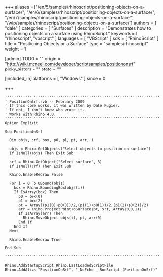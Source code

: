 +++
aliases = ["/en/5/samples/rhinoscript/positioning-objects-on-a-surface/", "/en/6/samples/rhinoscript/positioning-objects-on-a-surface/", "/en/7/samples/rhinoscript/positioning-objects-on-a-surface/", "/wip/samples/rhinoscript/positioning-objects-on-a-surface/"]
authors = [ "dale" ]
categories = [ "Surfaces" ]
description = "Demonstrates how to positioning objects on a surface using RhinoScript."
keywords = [ "rhinoscript", "vbscript" ]
languages = [ "VBScript" ]
sdk = [ "RhinoScript" ]
title = "Positioning Objects on a Surface"
type = "samples/rhinoscript"
weight = 1

[admin]
TODO = ""
origin = "http://wiki.mcneel.com/developer/scriptsamples/positiononsrf"
picky_sisters = ""
state = ""

[included_in]
platforms = [ "Windows" ]
since = 0

+++

```vbnet
'''''''''''''''''''''''''''''''''''''''''''''''''''''''''''''''''''''''''''''
' PositionOnSrf.rvb -- February 2009
' If this code works, it was written by Dale Fugier.
' If not, I don't know who wrote it.
' Works with Rhino 4.0.
'''''''''''''''''''''''''''''''''''''''''''''''''''''''''''''''''''''''''''''
Option Explicit

Sub PositionOnSrf

  Dim objs, srf, box, p0, p1, pt, arr, i

  objs = Rhino.GetObjects("Select objects to position on surface")
  If IsNull(objs) Then Exit Sub

  srf = Rhino.GetObject("Select surface", 8)
  If IsNull(srf) Then Exit Sub

  Rhino.EnableRedraw False

  For i = 0 To UBound(objs)
    box = Rhino.BoundingBox(objs(i))
    If IsArray(box) Then
      p0 = box(0)
      p1 = box(2)
      pt = Array((p1(0)+p0(0))/2,(p1(1)+p0(1))/2,(p1(2)+p0(2))/2)
      arr = Rhino.ProjectPointToSurface(pt, srf, Array(0,0,1))
      If IsArray(arr) Then
        Rhino.MoveObject objs(i), pt, arr(0)
      End If
    End If
  Next

  Rhino.EnableRedraw True

End Sub

'''''''''''''''''''''''''''''''''''''''''''''''''''''''''''''''''''''''''''''

Rhino.AddStartupScript Rhino.LastLoadedScriptFile
Rhino.AddAlias "PositionOnSrf", "_NoEcho _-RunScript (PositionOnSrf)"
```
